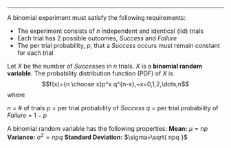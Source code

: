 - - -
A binomial experiment must satisfy the following requirements:
- The experiment consists of $n$ independent and identical (iid) trials
- Each trial has 2 possible outcomes, _Success_ and _Failure_
- The per trial probability, $p$, that a _Success_ occurs must remain constant for each trial

Let $X$ be the number of _Successes_ in $n$ trials. $X$ is a **binomial random variable**.
The probability distribution function (PDF) of $X$ is
$$f(x)={n \choose x}p^x q^{n-x},~x=0,1,2,\dots,n$$
where

$n$ = # of trials
$p$ = per trial probability of _Success_
$q$ = per trial probability of _Failure_ = $1-p$

A binomial random variable has the following properties:
**Mean:** $\mu=np$
**Variance:** $\sigma^2=npq$
**Standard Deviation:** $\sigma=\sqrt{ npq }$

